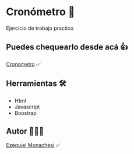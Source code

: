 # Cronómetro 🔢

Ejercicio de trabajo practico

## Puedes chequearlo desde acá 👍
[Cronometro](https://cronometrorc.netlify.app/) ✅

## Herramientas 🛠️

- Html
- Javascript
- Boostrap

## Autor 👨🏻‍💼

[Ezequiel Monachesi](https://www.linkedin.com/in/monachesi-cesar-ezequiel/) ✅
